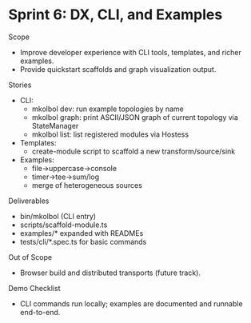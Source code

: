 # Sprint 6: DX, CLI, and Examples

Scope

- Improve developer experience with CLI tools, templates, and richer examples.
- Provide quickstart scaffolds and graph visualization output.

Stories

- CLI:
  - mkolbol dev: run example topologies by name
  - mkolbol graph: print ASCII/JSON graph of current topology via StateManager
  - mkolbol list: list registered modules via Hostess
- Templates:
  - create-module script to scaffold a new transform/source/sink
- Examples:
  - file->uppercase->console
  - timer->tee->sum/log
  - merge of heterogeneous sources

Deliverables

- bin/mkolbol (CLI entry)
- scripts/scaffold-module.ts
- examples/\* expanded with READMEs
- tests/cli/\*.spec.ts for basic commands

Out of Scope

- Browser build and distributed transports (future track).

Demo Checklist

- CLI commands run locally; examples are documented and runnable end-to-end.
